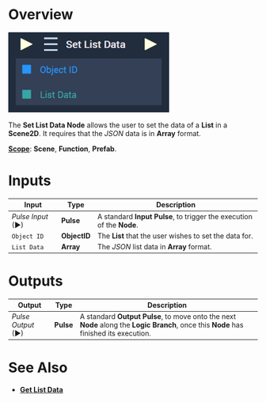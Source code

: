 # Overview

![The Set List Data Node.](../../../.gitbook/assets/setlistdata.png)

The **Set List Data Node** allows the user to set the data of a **List** in a **Scene2D**. It requires that the *JSON* data is in **Array** format.

[**Scope**](../../overview.md#scopes): **Scene**, **Function**, **Prefab**.



# Inputs

|Input|Type|Description|
|---|---|---|
|*Pulse Input* (►)|**Pulse**|A standard **Input Pulse**, to trigger the execution of the **Node**.|
|`Object ID`|**ObjectID**|The **List** that the user wishes to set the data for.|
|`List Data`|**Array**|The *JSON* list data in **Array** format.|

# Outputs

|Output|Type|Description|
|---|---|---|
|*Pulse Output* (►)|**Pulse**|A standard **Output Pulse**, to move onto the next **Node** along the **Logic Branch**, once this **Node** has finished its execution.|

# See Also

* [**Get List Data**](getlistdata.md)